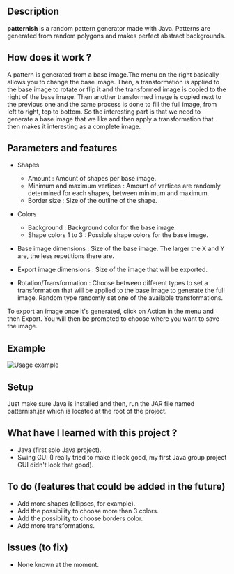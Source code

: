 ## Description
<b> patternish </b> is a random pattern generator made with Java. Patterns are generated from random polygons and makes perfect abstract backgrounds.

## How does it work ?
A pattern is generated from a base image.The menu on the right basically allows you to change the base image. Then, a transformation is applied to the base image to rotate or flip it and the transformed image is copied to the right of the base image. Then another transformed image is copied next to the previous one and the same process is done to fill the full image, from left to right, top to bottom. So the interesting part is that we need to generate a base image that we like and then apply a transformation that then makes it interesting as a complete image. 

## Parameters and features
* Shapes
  * Amount : Amount of shapes per base image.
  * Minimum and maximum vertices : Amount of vertices are randomly determined for each shapes, between minimum and maximum. 
  * Border size : Size of the outline of the shape.
  
* Colors
  * Background : Background color for the base image.
  * Shape colors 1 to 3 : Possible shape colors for the base image.

* Base image dimensions : Size of the base image. The larger the X and Y are, the less repetitions there are.

* Export image dimensions : Size of the image that will be exported.

* Rotation/Transformation : Choose between different types to set a transformation that will be applied to the base image to generate the full image. Random type randomly set one of the available transformations.

To export an image once it's generated, click on Action in the menu and then Export. You will then be prompted to choose where you want to save the image.

## Example
![Usage example](https://github.com/itsmaximelau/patternish/blob/master/resources/exampleGif.gif?raw=true)

## Setup
Just make sure Java is installed and then, run the JAR file named patternish.jar which is located at the root of the project.

## What have I learned with this project ?
- Java (first solo Java project).
- Swing GUI (I really tried to make it look good, my first Java group project GUI didn't look that good).

## To do (features that could be added in the future)
- Add more shapes (ellipses, for example).
- Add the possibility to choose more than 3 colors.
- Add the possibility to choose borders color.
- Add more transformations.


## Issues (to fix)
- None known at the moment.
